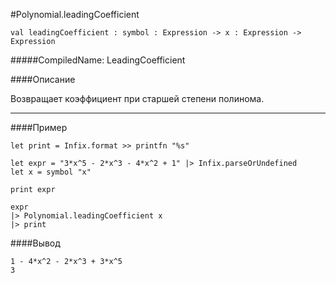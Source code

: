 #Polynomial.leadingCoefficient

	val leadingCoefficient : symbol : Expression -> x : Expression ->  Expression


#####CompiledName: LeadingCoefficient


####Описание

Возвращает коэффициент при старшей степени полинома.

----------

####Пример
    
    let print = Infix.format >> printfn "%s"
    
    let expr = "3*x^5 - 2*x^3 - 4*x^2 + 1" |> Infix.parseOrUndefined
    let x = symbol "x"
    
    print expr
    
    expr
    |> Polynomial.leadingCoefficient x
    |> print
    

####Вывод
    
    1 - 4*x^2 - 2*x^3 + 3*x^5
    3
    








